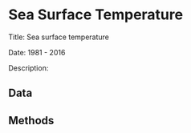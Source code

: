 # Sea Surface Temperature

Title: Sea surface temperature

Date: 1981 - 2016

Description:

## Data

## Methods